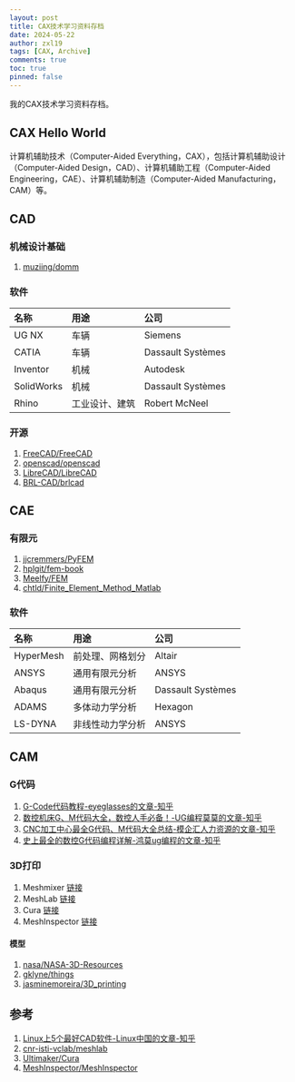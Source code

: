 ```yaml
---
layout: post
title: CAX技术学习资料存档
date: 2024-05-22
author: zxl19
tags: [CAX, Archive]
comments: true
toc: true
pinned: false
---
```


我的CAX技术学习资料存档。

<!-- more -->

## CAX Hello World

计算机辅助技术（Computer-Aided Everything，CAX），包括计算机辅助设计（Computer-Aided Design，CAD）、计算机辅助工程（Computer-Aided Engineering，CAE）、计算机辅助制造（Computer-Aided Manufacturing，CAM）等。

## CAD

### 机械设计基础

1. [muziing/domm](https://github.com/muziing/domm)

### 软件

| 名称 | 用途 | 公司 |
| :--- | :--- | :--- |
| UG NX | 车辆 | Siemens |
| CATIA | 车辆 | Dassault Systèmes |
| Inventor | 机械 | Autodesk |
| SolidWorks | 机械 | Dassault Systèmes |
| Rhino | 工业设计、建筑 | Robert McNeel |

### 开源

1. [FreeCAD/FreeCAD](https://github.com/FreeCAD/FreeCAD)
2. [openscad/openscad](https://github.com/openscad/openscad)
3. [LibreCAD/LibreCAD](https://github.com/LibreCAD/LibreCAD)
4. [BRL-CAD/brlcad](https://github.com/BRL-CAD/brlcad)

## CAE

### 有限元

1. [jjcremmers/PyFEM](https://github.com/jjcremmers/PyFEM)
2. [hplgit/fem-book](https://github.com/hplgit/fem-book)
3. [Meelfy/FEM](https://github.com/Meelfy/FEM)
4. [chtld/Finite_Element_Method_Matlab](https://github.com/chtld/Finite_Element_Method_Matlab)

### 软件

| 名称 | 用途 | 公司 |
| :--- | :--- | :--- |
| HyperMesh | 前处理、网格划分 | Altair |
| ANSYS | 通用有限元分析 | ANSYS |
| Abaqus | 通用有限元分析 | Dassault Systèmes |
| ADAMS | 多体动力学分析 | Hexagon |
| LS-DYNA | 非线性动力学分析 | ANSYS |

## CAM

### G代码

1. [G-Code代码教程-eyeglasses的文章-知乎](https://zhuanlan.zhihu.com/p/445194379)
2. [数控机床G、M代码大全，数控人手必备！-UG编程莫莫的文章-知乎](https://zhuanlan.zhihu.com/p/76438715)
3. [CNC加工中心最全G代码、M代码大全总结-模企汇人力资源的文章-知乎](https://zhuanlan.zhihu.com/p/358380998)
4. [史上最全的数控G代码编程详解-鸿莫ug编程的文章-知乎](https://zhuanlan.zhihu.com/p/71763326)

### 3D打印

1. Meshmixer [链接](https://meshmixer.com)
2. MeshLab [链接](https://www.meshlab.net)
3. Cura [链接](https://ultimaker.com/software/ultimaker-cura/)
4. MeshInspector [链接](https://meshinspector.com)

#### 模型

1. [nasa/NASA-3D-Resources](https://github.com/nasa/NASA-3D-Resources)
2. [gklyne/things](https://github.com/gklyne/things)
3. [jasminemoreira/3D_printing](https://github.com/jasminemoreira/3D_printing)

## 参考

1. [Linux上5个最好CAD软件-Linux中国的文章-知乎](https://zhuanlan.zhihu.com/p/81680138)
2. [cnr-isti-vclab/meshlab](https://github.com/cnr-isti-vclab/meshlab)
3. [Ultimaker/Cura](https://github.com/Ultimaker/Cura)
4. [MeshInspector/MeshInspector](https://github.com/MeshInspector/MeshInspector)
